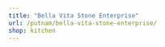 ```yaml
---
title: "Bella Vita Stone Enterprise"
url: /putnam/bella-vita-stone-enterprise/
shop: kitchen
---
```

